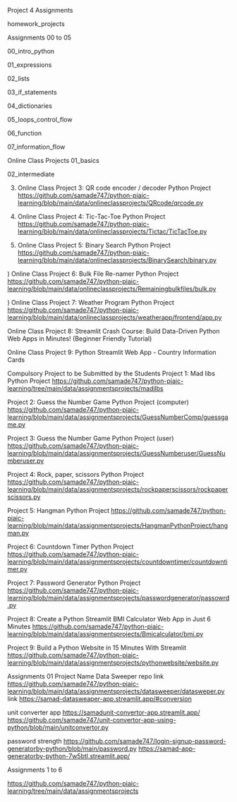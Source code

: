 Project 4 Assignments

homework_projects  

Assignments 00 to 05  

00_intro_python  

01_expressions  

02_lists   

03_if_statements  

04_dictionaries  

05_loops_control_flow  

06_function  

07_information_flow 


Online Class Projects
01_basics  

02_intermediate  

3) Online Class Project 3: QR code encoder / decoder Python Project
https://github.com/samade747/python-piaic-learning/blob/main/data/onlineclassprojects/QRcode/qrcode.py


5) Online Class Project 4: Tic-Tac-Toe Python Project
https://github.com/samade747/python-piaic-learning/blob/main/data/onlineclassprojects/Tictac/TicTacToe.py


7) Online Class Project 5: Binary Search Python Project 
https://github.com/samade747/python-piaic-learning/blob/main/data/onlineclassprojects/BinarySearch/binary.py


) Online Class Project 6: Bulk File Re-namer Python Project
https://github.com/samade747/python-piaic-learning/blob/main/data/onlineclassprojects/Remainingbulkfiles/bulk.py


) Online Class Project 7: Weather Program Python Project
https://github.com/samade747/python-piaic-learning/blob/main/data/onlineclassprojects/weatherapp/frontend/app.py


 Online Class Project 8: Streamlit Crash Course: Build Data-Driven Python Web Apps in Minutes! (Beginner Friendly Tutorial)
 
 Online Class Project 9: Python Streamlit Web App - Country Information Cards  


     


Compulsory Project to be Submitted by the Students
Project 1: Mad libs Python Project
https://github.com/samade747/python-piaic-learning/tree/main/data/assignmentsprojects/madilbs

Project 2: Guess the Number Game Python Project (computer)
https://github.com/samade747/python-piaic-learning/blob/main/data/assignmentsprojects/GuessNumberComp/guessgame.py

Project 3: Guess the Number Game Python Project (user)
https://github.com/samade747/python-piaic-learning/blob/main/data/assignmentsprojects/GuessNumberuser/GuessNumberuser.py

Project 4: Rock, paper, scissors Python Project
https://github.com/samade747/python-piaic-learning/blob/main/data/assignmentsprojects/rockpaperscissors/rockpaperscissors.py

Project 5: Hangman Python Project
https://github.com/samade747/python-piaic-learning/blob/main/data/assignmentsprojects/HangmanPythonProject/hangman.py

Project 6: Countdown Timer Python Project
https://github.com/samade747/python-piaic-learning/blob/main/data/assignmentsprojects/countdowntimer/countdowntimer.py

Project 7: Password Generator Python Project
https://github.com/samade747/python-piaic-learning/blob/main/data/assignmentsprojects/passwordgenerator/passowrd.py

Project 8: Create a Python Streamlit BMI Calculator Web App in Just 6 Minutes
https://github.com/samade747/python-piaic-learning/blob/main/data/assignmentsprojects/Bmicalculator/bmi.py

Project 9: Build a Python Website in 15 Minutes With Streamlit
https://github.com/samade747/python-piaic-learning/blob/main/data/assignmentsprojects/pythonwebsite/website.py













Assignments 01
Project Name  Data Sweeper
repo link https://github.com/samade747/python-piaic-learning/blob/main/data/assignmentsprojects/datasweeper/datasweper.py
link https://samad-datasweaper-app.streamlit.app/#conversion

unit converter app https://samadunit-convertor-app.streamlit.app/
https://github.com/samade747/unit-convertor-app-using-python/blob/main/unitconvertor.py

password strength 
https://github.com/samade747/login-signup-password-generatorby-python/blob/main/password.py
https://samad-app-generatorby-python-7w5btl.streamlit.app/

















Assignments 1 to 6

https://github.com/samade747/python-piaic-learning/tree/main/data/assignmentsprojects

